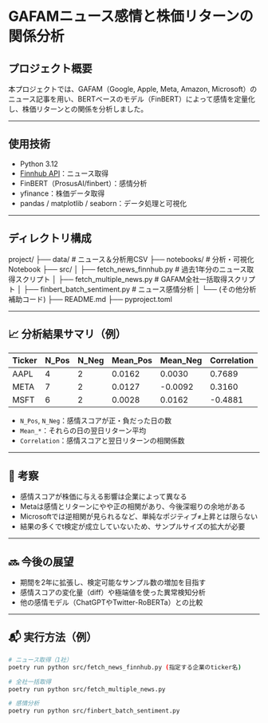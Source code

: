 # GAFAMニュース感情と株価リターンの関係分析

## プロジェクト概要

本プロジェクトでは、GAFAM（Google, Apple, Meta, Amazon, Microsoft）のニュース記事を用い、BERTベースのモデル（FinBERT）によって感情を定量化し、株価リターンとの関係を分析しました。

---

## 使用技術

- Python 3.12
- [Finnhub API](https://finnhub.io/)：ニュース取得
- FinBERT（ProsusAI/finbert）：感情分析
- yfinance：株価データ取得
- pandas / matplotlib / seaborn：データ処理と可視化

---

## ディレクトリ構成

project/
├── data/ # ニュース＆分析用CSV
├── notebooks/ # 分析・可視化Notebook
├── src/
│ ├── fetch_news_finnhub.py # 過去1年分のニュース取得スクリプト
│ ├── fetch_multiple_news.py # GAFAM全社一括取得スクリプト
│ ├── finbert_batch_sentiment.py # ニュース感情分析
│ └── (その他分析補助コード)
├── README.md
├── pyproject.toml


---

## 📈 分析結果サマリ（例）

| Ticker | N_Pos | N_Neg | Mean_Pos | Mean_Neg | Correlation |
|--------|-------|-------|----------|----------|-------------|
| AAPL   | 4     | 2     | 0.0162   | 0.0030   | 0.7689      |
| META   | 7     | 2     | 0.0127   | -0.0092  | 0.3160      |
| MSFT   | 6     | 2     | 0.0028   | 0.0162   | -0.4881     |

- `N_Pos`, `N_Neg`：感情スコアが正・負だった日の数
- `Mean_*`：それらの日の翌日リターン平均
- `Correlation`：感情スコアと翌日リターンの相関係数

---

## 🧠 考察

- 感情スコアが株価に与える影響は企業によって異なる
- Metaは感情とリターンにやや正の相関があり、今後深堀りの余地がある
- Microsoftでは逆相関が見られるなど、単純なポジティブ≠上昇とは限らない
- 結果の多くでt検定が成立していないため、サンプルサイズの拡大が必要

---

## 🔜 今後の展望

- 期間を2年に拡張し、検定可能なサンプル数の増加を目指す
- 感情スコアの変化量（diff）や極端値を使った異常検知分析
- 他の感情モデル（ChatGPTやTwitter-RoBERTa）との比較

---

## 📬 実行方法（例）

```bash
# ニュース取得（1社）
poetry run python src/fetch_news_finnhub.py (指定する企業のticker名)

# 全社一括取得
poetry run python src/fetch_multiple_news.py

# 感情分析
poetry run python src/finbert_batch_sentiment.py


